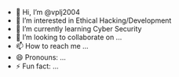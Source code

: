 - 👋 Hi, I’m @vplj2004
- 👀 I’m interested in Ethical Hacking/Development
- 🌱 I’m currently learning Cyber Security
- 💞️ I’m looking to collaborate on ...
- 📫 How to reach me ...
- 😄 Pronouns: ...
- ⚡ Fun fact: ...

<!---
vplj2004/vplj2004 is a ✨ special ✨ repository because its `README.md` (this file) appears on your GitHub profile.
You can click the Preview link to take a look at your changes.
--->
